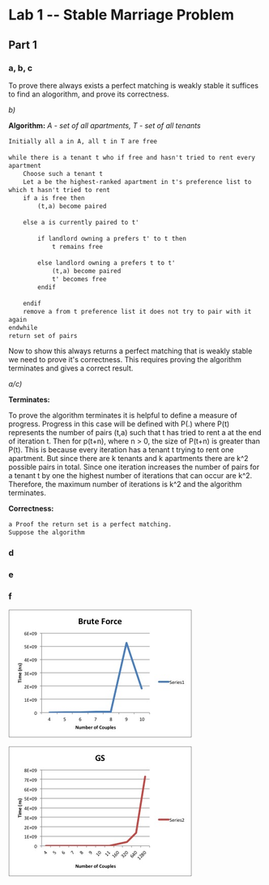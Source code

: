 # Lab 1 -- Stable Marriage Problem

## Part 1

### a, b, c
To prove there always exists a perfect matching is weakly stable it suffices to find an alogorithm, and prove its correctness. 

*b)*

**Algorithm:**
	*A - set of all apartments, T - set of all tenants*
	
	Initially all a in A, all t in T are free 
	
	while there is a tenant t who if free and hasn't tried to rent every apartment
		Choose such a tenant t
		Let a be the highest-ranked apartment in t's preference list to which t hasn't tried to rent
		if a is free then
			(t,a) become paired
	
		else a is currently paired to t'
			
			if landlord owning a prefers t' to t then 
				t remains free

			else landlord owning a prefers t to t'
				(t,a) become paired
				t' becomes free
			endif

		endif
		remove a from t preference list it does not try to pair with it again
	endwhile
	return set of pairs

Now to show this always returns a perfect matching that is weakly stable we need to prove it's correctness. This requires proving the algorithm terminates and gives a correct result.

*a/c)*

**Terminates:**

To prove the algorithm terminates it is helpful to define a measure of progress. Progress in this case will be defined with P(.) where P(t) represents the number of pairs (t,a) such that t has tried to rent a at the end of iteration t. Then for p(t+n), where n > 0, the size of P(t+n) is greater than P(t). This is because every iteration has a tenant t trying to rent one apartment. But since there are k tenants and k apartments there are k^2 possible pairs in total. Since one iteration increases the number of pairs for a tenant t by one the highest number of iterations that can occur are k^2. Therefore, the maximum number of iterations is k^2 and the algorithm terminates.

**Correctness:**
	
	a Proof the return set is a perfect matching. 
	Suppose the algorithm 

### d

### e

### f
![Brute Force Graph](screenshots/bruteForce.jpg)

![GS Graph](screenshots/gs.jpg)




